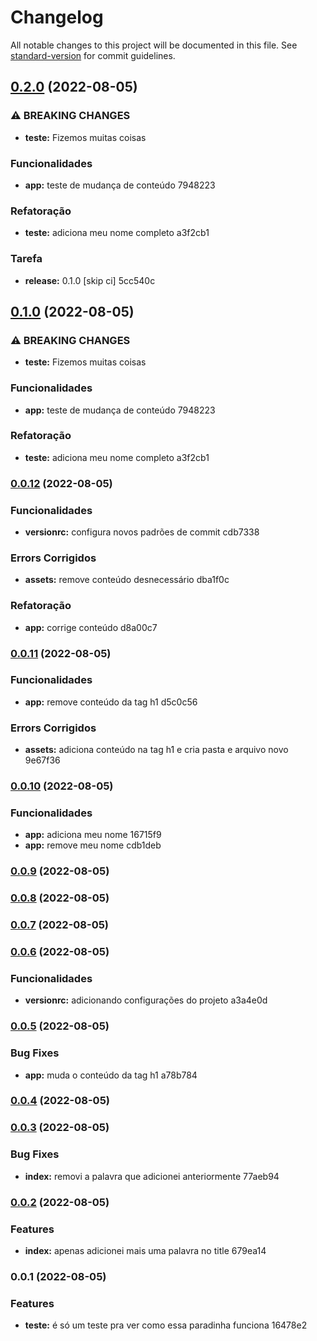 # Changelog

All notable changes to this project will be documented in this file. See [standard-version](https://github.com/conventional-changelog/standard-version) for commit guidelines.

## [0.2.0](///compare/v0.0.12...v0.2.0) (2022-08-05)


### ⚠ BREAKING CHANGES

* **teste:** Fizemos muitas coisas

### Funcionalidades

* **app:** teste de mudança de conteúdo 7948223


### Refatoração

* **teste:** adiciona meu nome completo a3f2cb1


### Tarefa

* **release:** 0.1.0 [skip ci] 5cc540c

## [0.1.0](///compare/v0.0.12...v0.1.0) (2022-08-05)


### ⚠ BREAKING CHANGES

* **teste:** Fizemos muitas coisas

### Funcionalidades

* **app:** teste de mudança de conteúdo 7948223


### Refatoração

* **teste:** adiciona meu nome completo a3f2cb1

### [0.0.12](///compare/v0.0.11...v0.0.12) (2022-08-05)


### Funcionalidades

* **versionrc:** configura novos padrões de commit cdb7338


### Errors Corrigidos

* **assets:** remove conteúdo desnecessário dba1f0c


### Refatoração

* **app:** corrige conteúdo d8a00c7

### [0.0.11](///compare/v0.0.10...v0.0.11) (2022-08-05)


### Funcionalidades

* **app:** remove conteúdo da tag h1 d5c0c56


### Errors Corrigidos

* **assets:** adiciona conteúdo na tag h1 e cria pasta e arquivo novo 9e67f36

### [0.0.10](///compare/v0.0.9...v0.0.10) (2022-08-05)


### Funcionalidades

* **app:** adiciona meu nome 16715f9
* **app:** remove meu nome cdb1deb

### [0.0.9](///compare/v0.0.8...v0.0.9) (2022-08-05)

### [0.0.8](///compare/v0.0.7...v0.0.8) (2022-08-05)

### [0.0.7](///compare/v0.0.6...v0.0.7) (2022-08-05)

### [0.0.6](///compare/v0.0.5...v0.0.6) (2022-08-05)


### Funcionalidades

* **versionrc:** adicionando configurações do projeto a3a4e0d

### [0.0.5](///compare/v0.0.4...v0.0.5) (2022-08-05)


### Bug Fixes

* **app:** muda o conteúdo da tag h1 a78b784

### [0.0.4](///compare/v0.0.3...v0.0.4) (2022-08-05)

### [0.0.3](///compare/v0.0.2...v0.0.3) (2022-08-05)


### Bug Fixes

* **index:** removi a palavra que adicionei anteriormente 77aeb94

### [0.0.2](///compare/v0.0.1...v0.0.2) (2022-08-05)


### Features

* **index:** apenas adicionei mais uma palavra no title 679ea14

### 0.0.1 (2022-08-05)


### Features

* **teste:** é só um teste pra ver como essa paradinha funciona 16478e2

